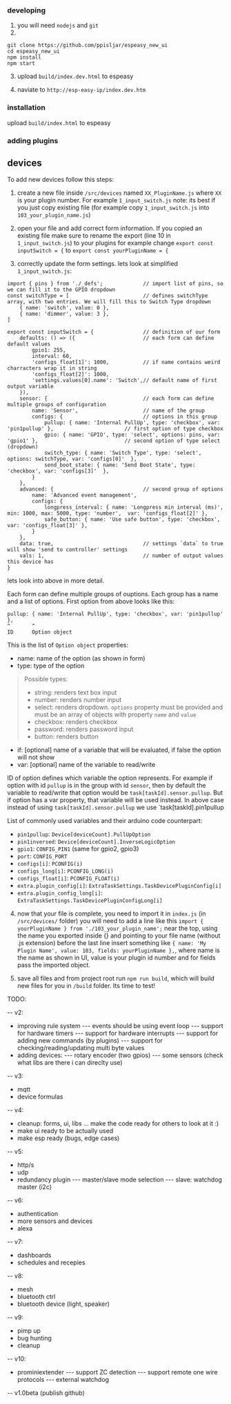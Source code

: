 ### developing

1. you will need `nodejs` and `git`
2. 
```
git clone https://github.com/ppisljar/espeasy_new_ui
cd espeasy_new_ui
npm install
npm start
```

3. upload `build/index.dev.html` to espeasy

4. naviate to `http://esp-easy-ip/index.dev.htm`

### installation

upload `build/index.html` to espeasy

### adding plugins

## devices

To add new devices follow this steps:

1) create a new file inside `/src/devices` named `XX_PluginName.js` where `XX` is your plugin number. For example `1_input_switch.js`
note: its best if you just copy existing file (for example copy `1_input_switch.js` into `103_your_plugin_name.js`)

2) open your file and add correct form information. If you copied an existing file make sure to rename the export (line 10 in `1_input_switch.js`) to your plugins
for example change `export const inputSwitch = {` to `export const yourPluginName = {` 

3) correctly update the form settings. lets look at simplified `1_input_switch.js`:

```
import { pins } from './_defs';             // import list of pins, so we can fill it to the GPIO dropdown
const switchType = [                        // defines switchType array, with two entries. We will fill this to Switch Type dropdown
    { name: 'switch', value: 0 },
    { name: 'dimmer', value: 3 },
]

export const inputSwitch = {                // definition of our form
    defaults: () => ({                      // each form can define default values
        gpio1: 255,
        interval: 60,
        'configs_float[1]': 1000,           // if name contains weird charracters wrap it in string
        'configs_float[2]': 1000,
        'settings.values[0].name': 'Switch',// default name of first output variable
    }),
    sensor: {                               // each form can define multiple groups of configuration
        name: 'Sensor',                     // name of the group
        configs: {                          // options in this group
            pullup: { name: 'Internal PullUp', type: 'checkbox', var: 'pin1pullup' },                       // first option of type checkbox
            gpio: { name: 'GPIO', type: 'select', options: pins, var: 'gpio1' },                            // second option of type select (dropdown)
            switch_type: { name: 'Switch Type', type: 'select', options: switchType, var: 'configs[0]'  },
            send_boot_state: { name: 'Send Boot State', type: 'checkbox', var: 'configs[3]'  },
        }
    },
    advanced: {                             // second group of options
        name: 'Advanced event management',
        configs: {
            longpress_interval: { name: 'Longpress min interval (ms)', min: 1000, max: 5000, type: 'number',  var: 'configs_float[2]' },
            safe_button: { name: 'Use safe button', type: 'checkbox', var: 'configs_float[3]' },
        }
    },
    data: true,                             // settings `data` to true will show 'send to controller' settings
    vals: 1,                                // number of output values this device has
}
```

lets look into above in more detail.

Each form can define multiple groups of ouptions. Each group has a name and a list of options. First option from above looks like this:
```
pullup: { name: 'Internal PullUp', type: 'checkbox', var: 'pin1pullup' },
^       ^
ID      Option object
```

This is the list of `Option object` properties:
- name: name of the option (as shown in form)
- type: type of the option
> Possible types:
>  - string: renders text box input
>  - number: renders number input
>  - select: renders dropdown. `options` property must be provided and must be an array of objects with property `name` and `value`
>  - checkbox: renders checkbox
>  - password: renders password input
>  - button: renders button
- if: [optional] name of a variable that will be evaluated, if false the option will not show
- var: [optional] name of the variable to read/write

ID of option defines which variable the option represents. For example if option with id `pullup` is in the group with id `sensor`, then by default the variable to read/write that option would be `task[taskId].sensor.pullup`. But if option has a var property, that variable will be used instead. In above case instead of using `task[taskId].sensor.pullup` we use `task[taskId].pin1pullup

List of commonly used variables and their arduino code counterpart:
- `pin1pullup`: `Device[deviceCount].PullUpOption`
- `pin1inversed`: `Device[deviceCount].InverseLogicOption`
- `gpio1`: `CONFIG_PIN1` (same for gpio2, gpio3)
- `port`: `CONFIG_PORT`
- `configs[i]`: `PCONFIG(i)`
- `configs_long[i]`: `PCONFIG_LONG(i)`
- `configs_float[i]`: `PCONFIG_FLOAT(i)`
- `extra.plugin_config[i]`: `ExtraTaskSettings.TaskDevicePluginConfig[i]`
- `extra.plugin_config_long[i]`: `ExtraTaskSettings.TaskDevicePluginConfigLong[i]`


4) now that your file is complete, you need to import it in `index.js` (in `/src/devices/` folder)
you will need to add a line like this `import { yourPluginName } from './103_your_plugin_name';` near the top, using the name you exported inside {} and pointing to your file name (without .js extension)
before the last line insert something like `{ name: 'My Plugin Name', value: 103, fields: yourPluginName },`, where name is the name as shown in UI, value is your plugin id number and for fields pass the imported object.

5) save all files and from project root run `npm run build`, which will build new files for you in `/build` folder. Its time to test!











TODO:

-- v2:
- improving rule system
--- events should be using event loop
--- support for hardware timers
--- support for hardware interrupts
--- support for adding new commands (by plugins)
--- support for checking/reading/updating multi byte values
- adding devices:
--- rotary encoder (two gpios)
--- some sensors (check what libs are there i can direclty use)

-- v3:
- mqtt
- device formulas

-- v4:
- cleanup: forms, ui, libs ... make the code ready for others to look at it :)
- make ui ready to be actually used 
- make esp ready (bugs, edge cases)

-- v5:
- http/s
- udp
- redundancy plugin
--- master/slave mode selection
--- slave: watchdog master (i2c)

-- v6:
- authentication
- more sensors and devices
- alexa

-- v7:
- dashboards
- schedules and recepies

-- v8:
- mesh
- bluetooth ctrl
- bluetooth device (light, speaker)

-- v9:
- pimp up
- bug hunting
- cleanup

-- v10:
- prominiextender
--- support ZC detection
--- support remote one wire protocols
--- external watchdog

-- v1.0beta  (publish github)
